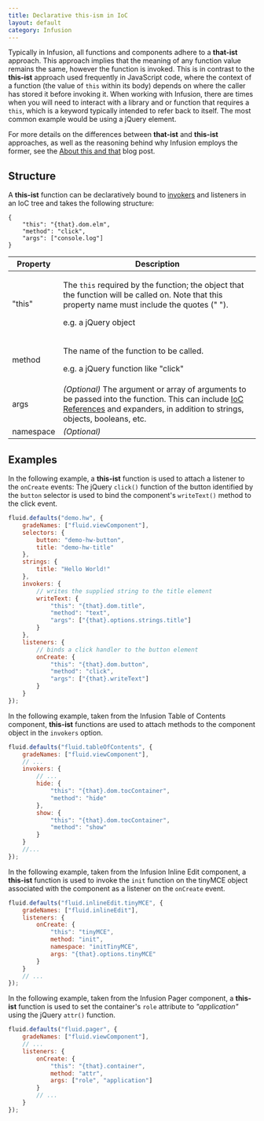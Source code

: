 ```yaml
---
title: Declarative this-ism in IoC
layout: default
category: Infusion
---
```


Typically in Infusion, all functions and components adhere to a **that-ist** approach. This approach implies that the
meaning of any function value remains the same, however the function is invoked. This is in contrast to the **this-ist**
approach used frequently in JavaScript code, where the context of a function (the value of `this` within its body)
depends on where the caller has stored it before invoking it. When working with Infusion, there are times when you will
need to interact with a library and or function that requires a `this`, which is a keyword typically intended to refer
back to itself. The most common example would be using a jQuery element.

For more details on the differences between **that-ist** and **this-ist** approaches, as well as the reasoning behind
why Infusion employs the former, see the [About this and
that](http://fluidproject.org/blog/2008/07/21/about-this-and-that/) blog post.

## Structure

A **this-ist** function can be declaratively bound to [invokers](Invokers.md) and listeners in an IoC tree and takes the
following structure:

```json5
{
    "this": "{that}.dom.elm",
    "method": "click",
    "args": ["console.log"]
}
```

<table>
    <thead>
        <tr>
            <th>Property</th>
            <th>Description</th>
        </tr>
    </thead>
    <tbody>
        <tr>
            <td>"this"</td>
            <td>
                <p>
                    The <code>this</code> required by the function; the object that the function will be called on. Note
                    that this property name must include the quotes (" ").
                </p>
                <p>e.g. a jQuery object</p>
            </td>
        </tr>
        <tr>
            <td>method</td>
            <td>
                <p>The name of the function to be called.</p>
                <p>e.g. a jQuery function like "click"</p>
            </td>
        </tr>
        <tr>
            <td>args</td>
            <td>
                <em>(Optional)</em> The argument or array of arguments to be passed into the function. This can include
                <a href="IoCReferences.md">IoC References</a> and expanders, in addition to strings, objects, booleans,
                etc.
            </td>
        </tr>
        <tr>
            <td>namespace</td>
            <td>
                <em>(Optional)</em>
            </td>
        </tr>
    </tbody>
</table>

## Examples

In the following example, a **this-ist** function is used to attach a listener to the `onCreate` events: The jQuery
`click()` function of the button identified by the `button` selector is used to bind the component's `writeText()`
method to the click event.

```javascript
fluid.defaults("demo.hw", {
    gradeNames: ["fluid.viewComponent"],
    selectors: {
        button: "demo-hw-button",
        title: "demo-hw-title"
    },
    strings: {
        title: "Hello World!"
    },
    invokers: {
        // writes the supplied string to the title element
        writeText: {
            "this": "{that}.dom.title",
            "method": "text",
            "args": ["{that}.options.strings.title"]
        }
    },
    listeners: {
        // binds a click handler to the button element
        onCreate: {
            "this": "{that}.dom.button",
            "method": "click",
            "args": ["{that}.writeText"]
        }
    }
});
```

In the following example, taken from the Infusion Table of Contents component, **this-ist** functions are used to attach
methods to the component object in the `invokers` option.

```javascript
fluid.defaults("fluid.tableOfContents", {
    gradeNames: ["fluid.viewComponent"],
    // ...
    invokers: {
        // ...
        hide: {
            "this": "{that}.dom.tocContainer",
            "method": "hide"
        },
        show: {
            "this": "{that}.dom.tocContainer",
            "method": "show"
        }
    }
    //...
});
```

In the following example, taken from the Infusion Inline Edit component, a **this-ist** function is used to invoke the
`init` function on the tinyMCE object associated with the component as a listener on the `onCreate` event.

```javascript
fluid.defaults("fluid.inlineEdit.tinyMCE", {
    gradeNames: ["fluid.inlineEdit"],
    listeners: {
        onCreate: {
            "this": "tinyMCE",
            method: "init",
            namespace: "initTinyMCE",
            args: "{that}.options.tinyMCE"
        }
    }
    // ...
});
```

In the following example, taken from the Infusion Pager component, a **this-ist** function is used to set the
container's `role` attribute to _"application"_ using the jQuery `attr()` function.

```javascript
fluid.defaults("fluid.pager", {
    gradeNames: ["fluid.viewComponent"],
    // ...
    listeners: {
        onCreate: {
            "this": "{that}.container",
            method: "attr",
            args: ["role", "application"]
        }
        // ...
    }
});
```
